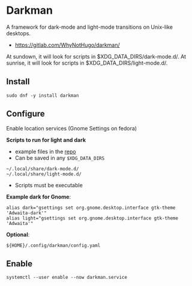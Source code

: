 # Darkman


A framework for dark-mode and light-mode transitions on Unix-like desktops.

- https://gitlab.com/WhyNotHugo/darkman/

At sundown, it will look for scripts in $XDG_DATA_DIRS/dark-mode.d/.
At sunrise, it will look for scripts in $XDG_DATA_DIRS/light-mode.d/.

## Install
```
sudo dnf -y install darkman
```

## Configure

Enable location services (Gnome Settings on fedora)

**Scripts to run for light and dark**

- example files in the [repo](https://gitlab.com/WhyNotHugo/darkman/-/tree/main/examples)
- Can be saved in any `$XDG_DATA_DIRS`

```
~/.local/share/dark-mode.d/
~/.local/share/light-mode.d/
```
- Scripts  must be executable

**Example dark for Gnome**:

```
alias dark="gsettings set org.gnome.desktop.interface gtk-theme 'Adwaita-dark'"
alias light="gsettings set org.gnome.desktop.interface gtk-theme 'Adwaita'"
```

**Optional**:
```
${HOME}/.config/darkman/config.yaml
```



## Enable
```
systemctl --user enable --now darkman.service
```



